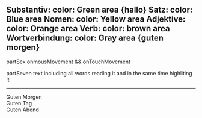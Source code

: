 Substantiv: color: Green area {hallo}
Satz: color: Blue area
Nomen: color: Yellow area
Adjektive: color: Orange area
Verb: color: brown area
Wortverbindung: color: Gray area {guten morgen}
------------------------------------------------
partSex
onmousMovement && onTouchMovement

partSeven
text including all words reading it and in the same time highliting it



_____________________
  <div
        className="guten-morgen"
        style={{
          position: 'absolute',
          left: position.x,
          top: position.y,
          cursor: isDragging ? 'grabbing' : 'grab',
        }}
        onMouseDown={handleMouseDown}
      >
        Guten Morgen
      </div>
      <div
        className="guten-tag"
        style={{
          position: 'absolute',
          left: position.x,
          top: position.y,
          cursor: isDragging ? 'grabbing' : 'grab',
        }}
        onMouseDown={handleMouseDown}
      >
        Guten Tag
      </div>
      <div
        className="guten-abend"
        style={{
          position: 'absolute',
          left: position.x,
          top: position.y,
          cursor: isDragging ? 'grabbing' : 'grab',
        }}
        onMouseDown={handleMouseDown}
      >
        Guten Abend
      </div>